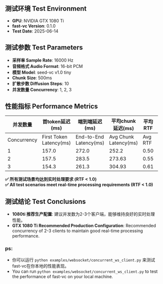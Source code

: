 ## 测试环境 Test Environment

- **GPU**: NVIDIA GTX 1080 Ti
- **fast-vc Version**: 0.1.0
- **Test Date**: 2025-06-14

## 测试参数 Test Parameters
- **采样率 Sample Rate**: 16000 Hz
- **音频格式 Audio Format**: 16-bit PCM
- **模型 Model**: seed-vc v1.0 tiny
- **Chunk Size**: 500ms
- **扩散步数 Diffusion Steps**: 10
- **并发数量 Concurrency**: 1, 2, 3

## 性能指标 Performance Metrics

| 并发数量 | 首token延迟(ms) | 端到端延迟(ms) | 平均chunk延迟(ms) | 平均RTF | 中位数RTF | P95 RTF |
|--------|----------------|---------------|-----------------|---------|----------|---------|
| Concurrency | First Token Latency(ms) | End-to-End Latency(ms) | Avg Chunk Latency(ms) | Avg RTF | Median RTF | P95 RTF |
| 1  | 157.0 | 272.0 | 252.2  | 0.50 | 0.51 | 0.61 | 
| 2  | 157.5 | 283.5 | 273.63 | 0.55 | 0.58 | 0.61 |
| 3  | 154.3 | 261.3 | 304.93 | 0.61 | 0.62 | 0.73 |

**✅ 所有测试场景均达到实时处理要求 (RTF < 1.0)**   
**✅ All test scenarios meet real-time processing requirements (RTF < 1.0)**   


## 测试结论 Test Conclusions
- **1080ti 推荐生产配置**: 建议并发数为2-3个客户端，能够维持良好的实时处理性能。   
- **GTX 1080 Ti Recommended Production Configuration**: Recommended concurrency of 2-3 clients to maintain good real-time processing performance.   

### ps: 
- 你可以运行 `python examples/websocket/concurrent_ws_client.py` 来测试fast-vc在你本地的性能表现。
- You can run `python examples/websocket/concurrent_ws_client.py` to test the performance of fast-vc on your local machine.




